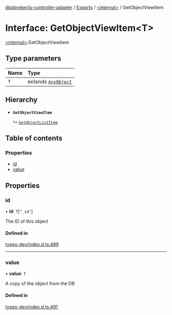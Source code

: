 [@iobroker/js-controller-adapter](../README.md) / [Exports](../modules.md) / [\<internal\>](../modules/internal_.md) / GetObjectViewItem

# Interface: GetObjectViewItem\<T\>

[\<internal\>](../modules/internal_.md).GetObjectViewItem

## Type parameters

| Name | Type |
| :------ | :------ |
| `T` | extends [`AnyObject`](../modules/internal_.md#anyobject) |

## Hierarchy

- **`GetObjectViewItem`**

  ↳ [`GetObjectListItem`](internal_.GetObjectListItem.md)

## Table of contents

### Properties

- [id](internal_.GetObjectViewItem.md#id)
- [value](internal_.GetObjectViewItem.md#value)

## Properties

### id

• **id**: `T`[``"_id"``]

The ID of this object

#### Defined in

[types-dev/index.d.ts:489](https://github.com/ioBroker/ioBroker.js-controller/blob/610f8794837c90e96c314dec3a8f4af930e84d94/packages/types-dev/index.d.ts#L489)

___

### value

• **value**: `T`

A copy of the object from the DB

#### Defined in

[types-dev/index.d.ts:491](https://github.com/ioBroker/ioBroker.js-controller/blob/610f8794837c90e96c314dec3a8f4af930e84d94/packages/types-dev/index.d.ts#L491)
